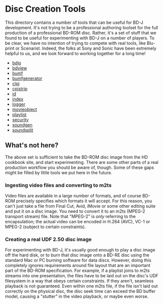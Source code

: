 # Disc Creation Tools

This directory contains a number of tools that can be useful
for BD-J development.  It's not trying to be a professional
authoring toolset for the full production of a professional
BD-ROM disc.  Rather, it's a set of stuff that we found to
be useful for experimenting with BD-J on a number of players.
To be clear, we have no intention of trying to compete with
real tools, like Blu-print or Scenarist.  Indeed, the folks at
Sony and Sonic have been extremely helpful to us, and we look
forward to working together for a long time!

* [bdjo](./net.java.bd.tools.bdjo/ "bdjo")
* [bdview](./net.java.bd.tools.bdview/ "bdview")
* [bumf](./net.java.bd.tools.bumf/ "bumf")
* [bumfgenerator](./net.java.bd.tools.bumfgenerator/ "bumfgenerator")
* [clpi](./net.java.bd.tools.clpi/ "clpi")
* [cpistrip](./net.java.bd.tools.cpistrip/ "cpistrip")
* [id](./net.java.bd.tools.id/ "id")
* [index](./net.java.bd.tools.index/ "index")
* [logger](./net.java.bd.tools.logger/ "logger")
* [movieobject](./net.java.bd.tools.movieobject/ "movieobject")
* [playlist](./net.java.bd.tools.playlist/ "playlist")
* [security](./net.java.bd.tools.security/ "security")
* [soundgen](./net.java.bd.tools.soundgen/ "soundgen")
* [soundsplit](./net.java.bd.tools.soundsplit/ "soundsplit")

## What's not here?

The above set is sufficient to take the BD-ROM disc image from the
HD cookbook site, and start experimenting.  There are some other
parts of a real production workflow you should be aware of, though.
Some of these gaps might be filled by little tools we put here in
the future.

### Ingesting video files and converting to m2ts

Video files are available in a large number of formats, and of
course BD-ROM precisely specifies which formats it will accept.
For this reason, you can't just take a file from Final Cut, Avid,
iMovie or some other editing suite and put it on a disc image.  You
need to convert it to an m2ts (MPEG-2 transport stream) file.  Note
that "MPEG-2" is *only* referring to the encapsulation; the
actual video can be encoded in H.264 (AVC), VC-1 or MPEG-2 (subject
to certain constraints).

### Creating a real UDF 2.50 disc image

For experimenting with BD-J, it's usually good enough to play a disc
image off the hard disk, or to burn that disc image onto a BD-RE disc
using the standard Mac or PC burning software for data discs.  However,
doing this completely ignores requirements around file layout that are
an important part of the BD-ROM specification.  For example, if a
playlist joins to m2ts streams into one presentation, the files have
to be laid out on the disc's UDF filesystem in a way that obeys certain
constraints.  If they aren't, seamless playback is not guaranteed.
Even within one m2ts file, if the file isn't laid out correctly on the
physical disc, the disc seek time can exceed the BD buffer model, causing
a "stutter" in the video playback, or maybe even worse.
